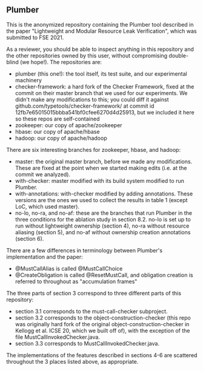 ## Plumber

This is the anonymized repository containing the Plumber tool described in the
paper "Lightweight and Modular Resource Leak Verification", which was submitted
to FSE 2021.

As a reviewer, you should be able to inspect anything in this repository and
the other repositories owned by this user, without compromising double-blind
(we hope!). The repositories are:
* plumber (this one!): the tool itself, its test suite, and our experimental machinery
* checker-framework: a hard fork of the Checker Framework, fixed at the commit on their master branch that we used
                     for our experiments. We didn't make any modifications to this; you could diff it against
                     github.com/typetools/checker-framework/ at commit id 12fb7e65015015bbba541bf0cfee6270d4d25913,
                     but we included it here so these repos are self-contained
* zookeeper: our copy of apache/zookeeper
* hbase: our copy of apache/hbase
* hadoop: our copy of apache/hadoop

There are six interesting branches for zookeeper, hbase, and hadoop:
* master: the original master branch, before we made any modifications. These are fixed at the point
          when we started making edits (i.e. at the commit we analyzed).
* with-checker: master modified with its build system modified to run Plumber.
* with-annotations: with-checker modified by adding annotations. These versions are the ones we used to collect
                    the results in table 1 (except LoC, which used master).
* no-lo, no-ra, and no-af: these are the branches that run Plumber in the three conditions for the ablation
                           study in section 8.2. no-lo is set up to run without lightweight ownership (section 4),
                           no-ra without resource aliasing (section 5), and no-af without ownership creation annotations
                           (section 6).
             
There are a few differences in terminology between Plumber's implementation and the paper:
* @MustCallAlias is called @MustCallChoice
* @CreateObligation is called @ResetMustCall, and obligation creation is referred to throughout as "accumulation frames"

The three parts of section 3 correspond to three different parts of this repository:
* section 3.1 corresponds to the must-call-checker subproject.
* section 3.2 corresponds to the object-construction-checker (this repo was originally hard fork of the original
object-construction-checker in Kellogg et al. ICSE 20, which we built off of), with the exception of the file
MustCallInvokedChecker.java.
* section 3.3 corresponds to MustCallInvokedChecker.java.

The implementations of the features described in sections 4-6 are scattered throughout the 3 places listed above,
as appropriate.

